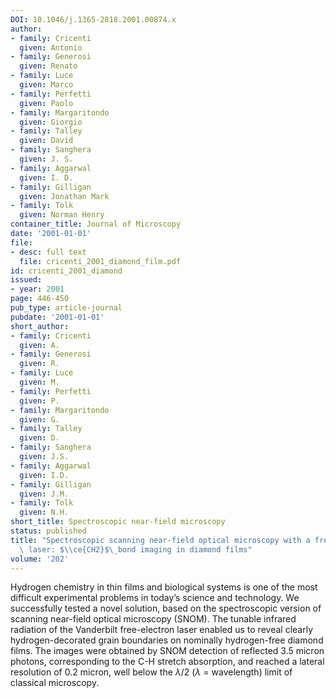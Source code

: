 ```yaml
---
DOI: 10.1046/j.1365-2818.2001.00874.x
author:
- family: Cricenti
  given: Antonio
- family: Generosi
  given: Renato
- family: Luce
  given: Marco
- family: Perfetti
  given: Paolo
- family: Margaritondo
  given: Giorgio
- family: Talley
  given: David
- family: Sanghera
  given: J. S.
- family: Aggarwal
  given: I. D.
- family: Gilligan
  given: Jonathan Mark
- family: Tolk
  given: Norman Henry
container_title: Journal of Microscopy
date: '2001-01-01'
file:
- desc: full text
  file: cricenti_2001_diamond_film.pdf
id: cricenti_2001_diamond
issued:
- year: 2001
page: 446-450
pub_type: article-journal
pubdate: '2001-01-01'
short_author:
- family: Cricenti
  given: A.
- family: Generosi
  given: R.
- family: Luce
  given: M.
- family: Perfetti
  given: P.
- family: Margaritondo
  given: G.
- family: Talley
  given: D.
- family: Sanghera
  given: J.S.
- family: Aggarwal
  given: I.D.
- family: Gilligan
  given: J.M.
- family: Tolk
  given: N.H.
short_title: Spectroscopic near-field microscopy
status: published
title: "Spectroscopic scanning near-field optical microscopy with a free electron\
  \ laser: $\\ce{CH2}$\_bond imaging in diamond films"
volume: '202'
---
```

Hydrogen chemistry in thin films and biological systems is one of the most difficult experimental problems in today&#8217;s science and technology. We successfully tested a novel solution, based on the spectroscopic version of scanning near-field optical microscopy&#160;(SNOM). The tunable infrared radiation of the Vanderbilt free-electron laser enabled us to reveal clearly hydrogen-decorated grain boundaries on nominally hydrogen-free diamond films. The images were obtained by SNOM detection of reflected 3.5&#160;micron photons, corresponding to the C-H stretch absorption, and reached a lateral resolution of 0.2&#160;micron, well below the $\lambda/2$ ($\lambda$ = wavelength) limit of classical microscopy.
